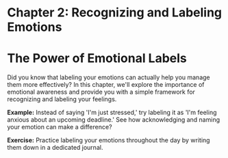 # Chapter 2: Recognizing and Labeling Emotions

# The Power of Emotional Labels

Did you know that labeling your emotions can actually help you manage them more effectively? In this chapter, we'll explore the importance of emotional awareness and provide you with a simple framework for recognizing and labeling your feelings.

**Example:** Instead of saying 'I'm just stressed,' try labeling it as 'I'm feeling anxious about an upcoming deadline.' See how acknowledging and naming your emotion can make a difference?

**Exercise:** Practice labeling your emotions throughout the day by writing them down in a dedicated journal.